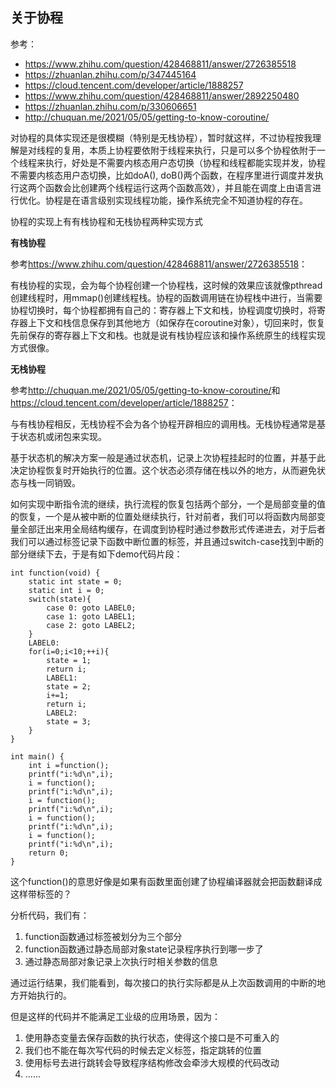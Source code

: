 ## 关于协程
参考：
* <https://www.zhihu.com/question/428468811/answer/2726385518>
* <https://zhuanlan.zhihu.com/p/347445164>
* <https://cloud.tencent.com/developer/article/1888257>
* <https://www.zhihu.com/question/428468811/answer/2892250480>
* <https://zhuanlan.zhihu.com/p/330606651>
* <http://chuquan.me/2021/05/05/getting-to-know-coroutine/>

对协程的具体实现还是很模糊（特别是无栈协程），暂时就这样，不过协程按我理解是对线程的复用，本质上协程要依附于线程来执行，只是可以多个协程依附于一个线程来执行，好处是不需要内核态用户态切换（协程和线程都能实现并发，协程不需要内核态用户态切换，比如doA(), doB()两个函数，在程序里进行调度并发执行这两个函数会比创建两个线程运行这两个函数高效），并且能在调度上由语言进行优化。协程是在语言级别实现线程功能，操作系统完全不知道协程的存在。

协程的实现上有有栈协程和无栈协程两种实现方式

**有栈协程**

参考<https://www.zhihu.com/question/428468811/answer/2726385518>：

有栈协程的实现，会为每个协程创建一个协程栈，这时候的效果应该就像pthread创建线程时，用mmap()创建线程栈。协程的函数调用链在协程栈中进行，当需要协程切换时，每个协程都拥有自己的：寄存器上下文和栈，协程调度切换时，将寄存器上下文和栈信息保存到其他地方（如保存在coroutine对象），切回来时，恢复先前保存的寄存器上下文和栈。也就是说有栈协程应该和操作系统原生的线程实现方式很像。

**无栈协程**

参考<http://chuquan.me/2021/05/05/getting-to-know-coroutine/>和<https://cloud.tencent.com/developer/article/1888257>：

与有栈协程相反，无栈协程不会为各个协程开辟相应的调用栈。无栈协程通常是基于状态机或闭包来实现。

基于状态机的解决方案一般是通过状态机，记录上次协程挂起时的位置，并基于此决定协程恢复时开始执行的位置。这个状态必须存储在栈以外的地方，从而避免状态与栈一同销毁。

如何实现中断指令流的继续，执行流程的恢复包括两个部分，一个是局部变量的值的恢复，一个是从被中断的位置处继续执行，针对前者，我们可以将函数内局部变量全部迁出来用全局结构缓存，在调度到协程时通过参数形式传递进去，对于后者我们可以通过标签记录下函数中断位置的标签，并且通过switch-case找到中断的部分继续下去，于是有如下demo代码片段：
```
int function(void) {
    static int state = 0;
    static int i = 0;
    switch(state){
        case 0: goto LABEL0;
        case 1: goto LABEL1;
        case 2: goto LABEL2;
    }
    LABEL0:
    for(i=0;i<10;++i){
        state = 1;
        return i;
        LABEL1:
        state = 2;
        i+=1;
        return i;
        LABEL2:
        state = 3;
    }
}

int main() {
    int i =function();
    printf("i:%d\n",i);
    i = function();
    printf("i:%d\n",i);
    i = function();
    printf("i:%d\n",i);
    i = function();
    printf("i:%d\n",i);
    i = function();
    printf("i:%d\n",i);
    return 0;
}
```
这个function()的意思好像是如果有函数里面创建了协程编译器就会把函数翻译成这样带标签的？

分析代码，我们有：
1. function函数通过标签被划分为三个部分
2. function函数通过静态局部对象state记录程序执行到哪一步了
3. 通过静态局部对象记录上次执行时相关参数的信息

通过运行结果，我们能看到，每次接口的执行实际都是从上次函数调用的中断的地方开始执行的。

但是这样的代码并不能满足工业级的应用场景，因为：
1. 使用静态变量去保存函数的执行状态，使得这个接口是不可重入的
2. 我们也不能在每次写代码的时候去定义标签，指定跳转的位置
3. 使用标号去进行跳转会导致程序结构修改会牵涉大规模的代码改动
4. ......